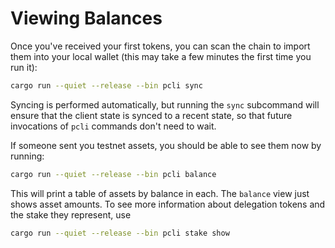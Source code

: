 # Viewing Balances

Once you've received your first tokens, you can scan the chain to import them
into your local wallet (this may take a few minutes the first time you run it):

```bash
cargo run --quiet --release --bin pcli sync
```

Syncing is performed automatically, but running the `sync` subcommand will
ensure that the client state is synced to a recent state, so that future
invocations of `pcli` commands don't need to wait.

If someone sent you testnet assets, you should be able to see them now by running:

```bash
cargo run --quiet --release --bin pcli balance
```

This will print a table of assets by balance in each.  The `balance` view just
shows asset amounts. To see more information about delegation tokens and the stake they represent, use

```bash
cargo run --quiet --release --bin pcli stake show
```
